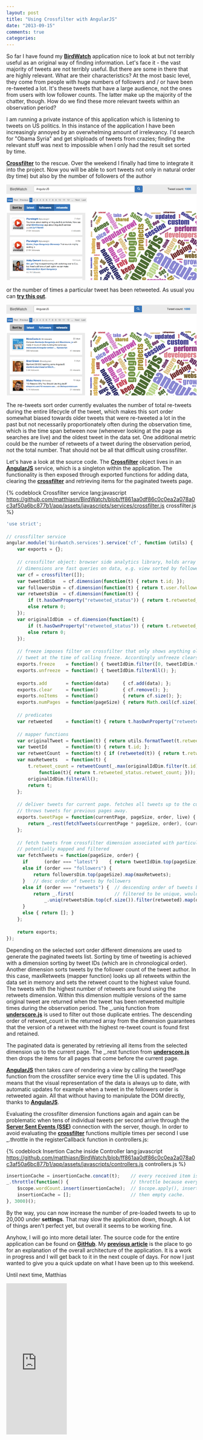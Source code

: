 ```yaml
---
layout: post
title: "Using Crossfilter with AngularJS"
date: "2013-09-15"
comments: true
categories: 
---
```

So far I have found my **[BirdWatch](http://birdwatch.matthiasnehlsen.com)** application nice to look at but not terribly useful as an original way of finding information. Let's face it - the vast majority of tweets are not terribly useful. But there are some in there that are highly relevant. What are their characteristics? At the most basic level, they come from people with huge numbers of followers and / or have been re-tweeted a lot. It's these tweets that have a large audience, not the ones from users with low follower counts. The latter make up the majority of the chatter, though. How do we find these more relevant tweets within an observation period?

I am running a private instance of this application which is listening to tweets on US politics. In this instance of the application I have been increasingly annoyed by an overwhelming amount of irrelevancy. I'd search for "Obama Syria" and get shiploads of tweets from crazies; finding the relevant stuff was next to impossible when I only had the result set sorted by time.

**[Crossfilter](http://square.github.io/crossfilter/)** to the rescue. Over the weekend I finally had time to integrate it into the project. Now you will be able to sort tweets not only in natural order (by time) but also by the number of followers of the author

![](../images/cf_followers.png)

or the number of times a particular tweet has been retweeted. As usual you can **[try this out](http://birdwatch.matthiasnehlsen.com)**.
 
![](../images/cf_retweets.png)

The re-tweets sort order currently evaluates the number of total re-tweets during the entire lifecycle of the tweet, which makes this sort order somewhat biased towards older tweets that were re-tweeted a lot in the past but not necessarily proportionately often during the observation time, which is the time span between now (whenever looking at the page as searches are live) and the oldest tweet in the data set. One additional metric could be the number of retweets of a tweet during the observation period, not the total number. That should not be all that difficult using crossfilter.

Let's have a look at the source code. The **[Crossfilter](http://square.github.io/crossfilter/)** object lives in an **[AngularJS](http://angularjs.org)** service, which is a singleton within the application. The functionality is then exposed through exported functions for adding data, clearing the **[crossfilter](http://square.github.io/crossfilter/)** and retrieving items for the paginated tweets page.

{% codeblock Crossfilter service lang:javascript https://github.com/matthiasn/BirdWatch/blob/ff861aa0df86c0c0ea2a078a0c3af50a6bc877b1/app/assets/javascripts/services/crossfilter.js crossfilter.js %}
````js
'use strict';

// crossfilter service
angular.module('birdwatch.services').service('cf', function (utils) {
    var exports = {};

    // crossfilter object: browser side analytics library, holds array type data (w/incremental updates).
    // dimensions are fast queries on data, e.g. view sorted by followers_count or retweet_count of the original message
    var cf = crossfilter([]);
    var tweetIdDim   = cf.dimension(function(t) { return t.id; });
    var followersDim = cf.dimension(function(t) { return t.user.followers_count; });
    var retweetsDim  = cf.dimension(function(t) {
        if (t.hasOwnProperty("retweeted_status")) { return t.retweeted_status.retweet_count; }
        else return 0;
    });
    var originalIdDim  = cf.dimension(function(t) {
        if (t.hasOwnProperty("retweeted_status")) { return t.retweeted_status.id; }
        else return 0;
    });

    // freeze imposes filter on crossfilter that only shows anything older than and including the latest
    // tweet at the time of calling freeze. Accordingly unfreeze clears the filter
    exports.freeze    = function() { tweetIdDim.filter([0, tweetIdDim.top(1)[0].id]); };
    exports.unfreeze  = function() { tweetIdDim.filterAll(); };

    exports.add       = function(data)     { cf.add(data); };                            // add new items, as array
    exports.clear     = function()         { cf.remove(); };                             // reset crossfilter
    exports.noItems   = function()         { return cf.size(); };                        // crossfilter size total
    exports.numPages  = function(pageSize) { return Math.ceil(cf.size() / pageSize); };  // number of pages

    // predicates
    var retweeted     = function(t) { return t.hasOwnProperty("retweeted_status"); };

    // mapper functions
    var originalTweet = function(t) { return utils.formatTweet(t.retweeted_status); };   // returns original tweet
    var tweetId       = function(t) { return t.id; };                                    // returns tweet id
    var retweetCount  = function(t) { if (retweeted(t)) { return t.retweeted_status.retweet_count; } else return 0 };
    var maxRetweets   = function(t) {
        t.retweet_count = retweetCount(_.max(originalIdDim.filter(t.id).top(1000),
            function(t){ return t.retweeted_status.retweet_count; }));
        originalIdDim.filterAll();
        return t;
    };

    // deliver tweets for current page. fetches all tweets up to the current page,
    // throws tweets for previous pages away.
    exports.tweetPage = function(currentPage, pageSize, order, live) {
        return _.rest(fetchTweets(currentPage * pageSize, order), (currentPage - 1) * pageSize);
    };

    // fetch tweets from crossfilter dimension associated with particular sort order up to the current page,
    // potentially mapped and filtered
    var fetchTweets = function(pageSize, order) {
      if      (order === "latest")    { return tweetIdDim.top(pageSize); }    // latest: desc order of tweets by ID
      else if (order === "followers") {
          return followersDim.top(pageSize).map(maxRetweets);
      }   // desc order of tweets by followers
      else if (order === "retweets") {  // descending order of tweets by total retweets of original message
          return _.first(               // filtered to be unique, would appear for each retweet in window otherwise
              _.uniq(retweetsDim.top(cf.size()).filter(retweeted).map(originalTweet), false, tweetId), pageSize);
      }
      else { return []; }
    };

    return exports;
});
````

Depending on the selected sort order different dimensions are used to generate the paginated tweets list. Sorting by time of tweeting is achieved with a dimension sorting by tweet IDs (which are in chronological order). Another dimension sorts tweets by the follower count of the tweet author. In this case, maxRetweets (mapper function) looks up all retweets within the data set in memory and sets the retweet count to the highest value found. The tweets with the highest number of retweets are found using the retweets dimension. Within this dimension multiple versions of the same original tweet are returned when the tweet has been retweeted multiple times during the observation period. The _.uniq function from **[underscore.js](http://underscorejs.org/)** is used to filter out those duplicate entries. The descending order of retweet_count in the returned array from the dimension guarantees that the version of a retweet with the highest re-tweet count is found first and retained.

The paginated data is generated by retrieving all items from the selected dimension up to the current page. The _.rest function from **[underscore.js](http://underscorejs.org/)** then drops the items for all pages that come before the current page.

**[AngularJS](http://angularjs.org)** then takes care of rendering a view by calling the tweetPage function from the crossfilter service every time the UI is updated. This means that the visual representation of the data is always up to date, with automatic updates for example when a tweet in the followers order is retweeted again. All that without having to manipulate the DOM directly, thanks to 
**[AngularJS](http://angularjs.org)**.  

Evaluating the crossfilter dimension functions again and again can be problematic when tens of individual tweets per second arrive through the **[Server Sent Events (SSE)](http://dev.w3.org/html5/eventsource/)** connection with the server, though. In order to avoid evaluating the **[crossfilter](http://square.github.io/crossfilter/)** functions multiple times per second I use _.throttle in the registerCallback function in controllers.js:

{% codeblock Insertion Cache inside Controller lang:javascript https://github.com/matthiasn/BirdWatch/blob/ff861aa0df86c0c0ea2a078a0c3af50a6bc877b1/app/assets/javascripts/controllers.js controllers.js %}
````js
insertionCache = insertionCache.concat(t);    // every received item is appended to insertionCache.
_.throttle(function() {                       // throttle because every insertion triggers expensive
    $scope.wordCount.insert(insertionCache);  // $scope.apply(), insert cache once every 3 seconds,
    insertionCache = [];                      // then empty cache.
}, 3000)();
````

By the way, you can now increase the number of pre-loaded tweets to up to 20,000 under **settings**. That may slow the application down, though. A lot of things aren't perfect yet, but overall it seems to be working fine.

Anyhow, I will go into more detail later. The source code for the entire application can be found on **[GitHub](https://github.com/matthiasn/BirdWatch)**. My **[previous article](http://matthiasnehlsen.com/blog/2013/09/10/birdwatch-explained/)** is the place to go for an explanation of the overall architecture of the application. It is a work in progress and I will get back to it in the next couple of days. For now I just wanted to give you a quick update on what I have been up to this weekend. 

Until next time, 
Matthias

<iframe width="160" height="400" src="https://leanpub.com/building-a-system-in-clojure/embed" frameborder="0" allowtransparency="true"></iframe>